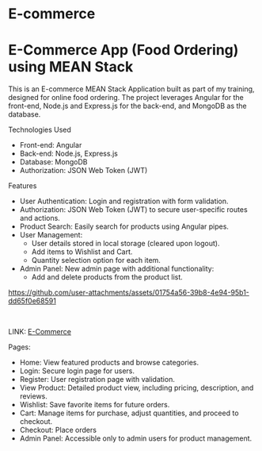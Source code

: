 # E-commerce
# E-Commerce App (Food Ordering) using MEAN Stack
This is an E-commerce MEAN Stack Application built as part of my training, designed for online food ordering. The project leverages Angular for the front-end, Node.js and Express.js for the back-end, and MongoDB as the database.

Technologies Used
- Front-end: Angular
- Back-end: Node.js, Express.js
- Database: MongoDB
- Authorization: JSON Web Token (JWT)


Features
- User Authentication: Login and registration with form validation.
- Authorization: JSON Web Token (JWT) to secure user-specific routes and actions.
- Product Search: Easily search for products using Angular pipes.
- User Management:
   * User details stored in local storage (cleared upon logout).
   * Add items to Wishlist and Cart.
   * Quantity selection option for each item.
- Admin Panel: New admin page with additional functionality:
   * Add and delete products from the product list.

https://github.com/user-attachments/assets/01754a56-39b8-4e94-95b1-dd65f0e68591

<br/>

LINK:  [E-Commerce](https://e-commerce-mean-stack.vercel.app/)

Pages:
- Home: View featured products and browse categories.
- Login: Secure login page for users.
- Register: User registration page with validation.
- View Product: Detailed product view, including pricing, description, and reviews.
- Wishlist: Save favorite items for future orders.
- Cart: Manage items for purchase, adjust quantities, and proceed to checkout.
- Checkout: Place orders 
- Admin Panel: Accessible only to admin users for product management.
